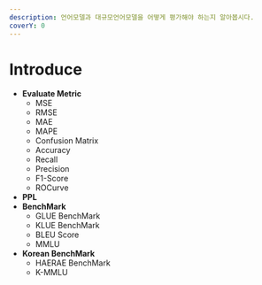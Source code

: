 ```yaml
---
description: 언어모델과 대규모언어모델을 어떻게 평가해야 하는지 알아봅시다.
coverY: 0
---
```


# Introduce

* **Evaluate Metric**
  * MSE&#x20;
  * RMSE&#x20;
  * MAE&#x20;
  * MAPE&#x20;
  * Confusion Matrix&#x20;
  * Accuracy&#x20;
  * Recall&#x20;
  * Precision&#x20;
  * F1-Score&#x20;
  * ROCurve
* **PPL**
* **BenchMark**
  * GLUE BenchMark&#x20;
  * KLUE BenchMark&#x20;
  * BLEU Score&#x20;
  * MMLU
* **Korean BenchMark**
  * HAERAE BenchMark
  * K-MMLU
